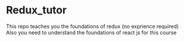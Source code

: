 # Redux_tutor
This repo teaches you the foundations of redux (no exprience required)
Also you need to understand the foundations of react js for this course
